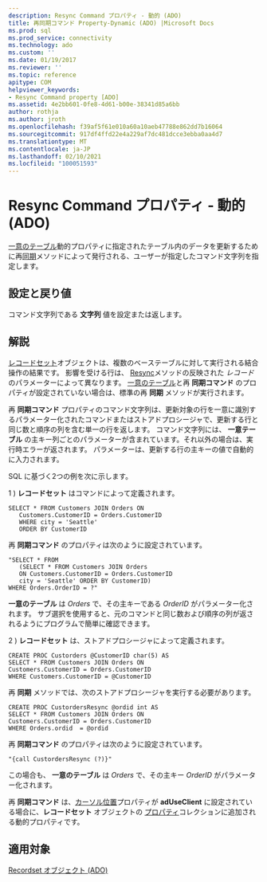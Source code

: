 ```yaml
---
description: Resync Command プロパティ - 動的 (ADO)
title: 再同期コマンド Property-Dynamic (ADO) |Microsoft Docs
ms.prod: sql
ms.prod_service: connectivity
ms.technology: ado
ms.custom: ''
ms.date: 01/19/2017
ms.reviewer: ''
ms.topic: reference
apitype: COM
helpviewer_keywords:
- Resync Command property [ADO]
ms.assetid: 4e2bb601-0fe8-4d61-b00e-38341d85a6bb
author: rothja
ms.author: jroth
ms.openlocfilehash: f39af5f61e010a60a10aeb47788e862dd7b16064
ms.sourcegitcommit: 917df4ffd22e4a229af7dc481dcce3ebba0aa4d7
ms.translationtype: MT
ms.contentlocale: ja-JP
ms.lasthandoff: 02/10/2021
ms.locfileid: "100051593"
---
```

# <a name="resync-command-property-dynamic-ado"></a>Resync Command プロパティ - 動的 (ADO)
[一意のテーブル](./unique-table-unique-schema-unique-catalog-properties-dynamic-ado.md)動的プロパティに指定されたテーブル内のデータを更新するために再[同期](./resync-method.md)メソッドによって発行される、ユーザーが指定したコマンド文字列を指定します。  
  
## <a name="settings-and-return-values"></a>設定と戻り値  
 コマンド文字列である **文字列** 値を設定または返します。  
  
## <a name="remarks"></a>解説  
 [レコードセット](./recordset-object-ado.md)オブジェクトは、複数のベーステーブルに対して実行される結合操作の結果です。 影響を受ける行は、 [Resync](./resync-method.md)メソッドの反映された *レコード* のパラメーターによって異なります。 [一意のテーブル](./unique-table-unique-schema-unique-catalog-properties-dynamic-ado.md)と再 **同期コマンド** のプロパティが設定されていない場合は、標準の再 **同期** メソッドが実行されます。  
  
 再 **同期コマンド** プロパティのコマンド文字列は、更新対象の行を一意に識別するパラメーター化されたコマンドまたはストアドプロシージャで、更新する行と同じ数と順序の列を含む単一の行を返します。 コマンド文字列には、 **一意テーブル** の主キー列ごとのパラメーターが含まれています。それ以外の場合は、実行時エラーが返されます。 パラメーターは、更新する行の主キーの値で自動的に入力されます。  
  
 SQL に基づく2つの例を次に示します。  
  
 1 \) **レコードセット** はコマンドによって定義されます。  
  
```  
SELECT * FROM Customers JOIN Orders ON   
   Customers.CustomerID = Orders.CustomerID  
   WHERE city = 'Seattle'  
   ORDER BY CustomerID  
```  
  
 再 **同期コマンド** のプロパティは次のように設定されています。  
  
```  
"SELECT * FROM   
   (SELECT * FROM Customers JOIN Orders   
   ON Customers.CustomerID = Orders.CustomerID  
   city = 'Seattle' ORDER BY CustomerID)  
WHERE Orders.OrderID = ?"  
```  
  
 **一意のテーブル** は *Orders* で、その主キーである *OrderID* がパラメーター化されます。 サブ選択を使用すると、元のコマンドと同じ数および順序の列が返されるようにプログラムで簡単に確認できます。  
  
 2 \) **レコードセット** は、ストアドプロシージャによって定義されます。  
  
```  
CREATE PROC Custorders @CustomerID char(5) AS   
SELECT * FROM Customers JOIN Orders ON   
Customers.CustomerID = Orders.CustomerID   
WHERE Customers.CustomerID = @CustomerID  
```  
  
 再 **同期** メソッドでは、次のストアドプロシージャを実行する必要があります。  
  
```  
CREATE PROC CustordersResync @ordid int AS   
SELECT * FROM Customers JOIN Orders ON   
Customers.CustomerID = Orders.CustomerID  
WHERE Orders.ordid  = @ordid  
```  
  
 再 **同期コマンド** のプロパティは次のように設定されています。  
  
```  
"{call CustordersResync (?)}"  
```  
  
 この場合も、 **一意のテーブル** は *Orders* で、その主キー *OrderID* がパラメーター化されます。  
  
 再 **同期コマンド** は、[カーソル位置](./cursorlocation-property-ado.md)プロパティが **adUseClient** に設定されている場合に、**レコードセット** オブジェクトの [プロパティ](./properties-collection-ado.md)コレクションに追加される動的プロパティです。  
  
## <a name="applies-to"></a>適用対象  
 [Recordset オブジェクト (ADO)](./recordset-object-ado.md)